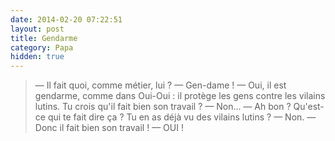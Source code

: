 ```yaml
---
date: 2014-02-20 07:22:51
layout: post
title: Gendarme
category: Papa
hidden: true
---
```


> — Il fait quoi, comme métier, lui ?
> — Gen-dame !
> — Oui, il est gendarme, comme dans Oui-Oui : il protège les gens contre les vilains lutins. Tu crois qu'il fait bien son travail ?
> — Non...
> — Ah bon ? Qu'est-ce qui te fait dire ça ? Tu en as déjà vu des vilains lutins ?
> — Non.
> — Donc il fait bien son travail !
> — OUI !

